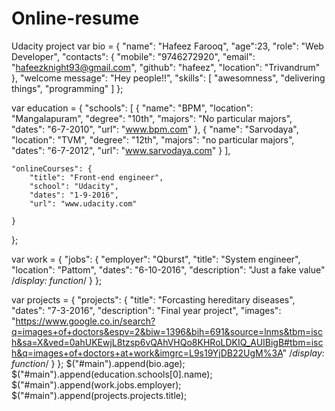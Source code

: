 # Online-resume
Udacity project
var bio = {
	"name": "Hafeez Farooq",
    "age":23,
	"role": "Web Developer",
	"contacts": {
		"mobile": "9746272920",
		"email": "hafeezknight93@gmail.com",
		"github": "hafeez",
		"location": "Trivandrum"
	},
	"welcome message": "Hey people!!",
	"skills": [
		"awesomness", "delivering things", "programming"
		]
};

var education = {
	"schools": [
	{
		"name": "BPM",
		"location": "Mangalapuram",
		"degree": "10th",
		"majors": "No particular majors",
		"dates": "6-7-2010",
		"url": "www.bpm.com"
	},
    {
		"name": "Sarvodaya",
		"location": "TVM",
		"degree": "12th",
		"majors": "no particular majors",
		"dates": "6-7-2012",
		"url": "www.sarvodaya.com"
	}
	],

	"onlineCourses": {
		"title": "Front-end engineer",
		"school": "Udacity",
		"dates": "1-9-2016",
		"url": "www.udacity.com"

	}
};

var work = {
	"jobs": { 
           "employer": "Qburst",
           "title": "System engineer", 
           "location": "Pattom", 
           "dates": "6-10-2016",
           "description": "Just a fake value" 
      /*display: function*/
    }
};

var projects = {
      "projects": { 
            "title": "Forcasting hereditary diseases", 
            "dates": "7-3-2016",
            "description": "Final year project",
            "images": "https://www.google.co.in/search?q=images+of+doctors&espv=2&biw=1396&bih=691&source=lnms&tbm=isch&sa=X&ved=0ahUKEwjL8tzsp6vQAhVHQo8KHRoLDKIQ_AUIBigB#tbm=isch&q=images+of+doctors+at+work&imgrc=L9s19YjDB22UgM%3A"
      /*display: function*/
    }
};
$("#main").append(bio.age);
$("#main").append(education.schools[0].name);
$("#main").append(work.jobs.employer);
$("#main").append(projects.projects.title);
